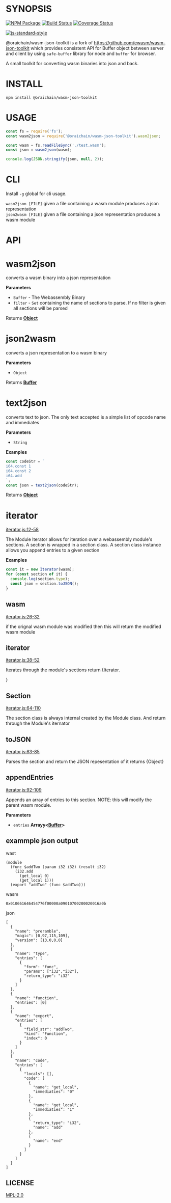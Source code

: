 # SYNOPSIS

[![NPM Package](https://img.shields.io/npm/v/wasm-json-toolkit.svg?style=flat-square)](https://www.npmjs.org/package/wasm-json-toolkit)
[![Build Status](https://img.shields.io/travis/ewasm/wasm-json-toolkit.svg?branch=master&style=flat-square)](https://travis-ci.org/ewasm/wasm-json-toolkit)
[![Coverage Status](https://img.shields.io/coveralls/ewasm/wasm-json-toolkit.svg?style=flat-square)](https://coveralls.io/r/ewasm/wasm-json-toolkit)

[![js-standard-style](https://cdn.rawgit.com/feross/standard/master/badge.svg)](https://github.com/feross/standard)

@oraichain/wasm-json-toolkit is a fork of https://github.com/ewasm/wasm-json-toolkit which provides consistent API for Buffer object between server and client by using `safe-buffer` library for node and `buffer` for browser.

A small toolkit for converting wasm binaries into json and back.

# INSTALL

`npm install @oraichain/wasm-json-toolkit`

# USAGE

```javascript
const fs = require('fs');
const wasm2json = require('@oraichain/wasm-json-toolkit').wasm2json;

const wasm = fs.readFileSync('./test.wasm');
const json = wasm2json(wasm);

console.log(JSON.stringify(json, null, 2));
```

# CLI

Install `-g` global for cli usage.

`wasm2json [FILE]` given a file containing a wasm module produces a json representation  
`json2wasm [FILE]` given a file containing a json representation produces a wasm module

# API

# wasm2json

converts a wasm binary into a json representation

**Parameters**

- `Buffer` - The Webassembly Binary
- `filter` - `Set` containing the name of sections to parse. If no filter is given all sections will be parsed

Returns **[Object](https://developer.mozilla.org/en-US/docs/Web/JavaScript/Reference/Global_Objects/Object)**

# json2wasm

converts a json representation to a wasm binary

**Parameters**

- `Object`

Returns **[Buffer](https://nodejs.org/api/buffer.html)**

# text2json

converts text to json. The only text accepted is a simple list of opcode name and immediates

**Parameters**

- `String`

**Examples**

```javascript
const codeStr = `
i64.const 1
i64.const 2
i64.add
`;
const json = text2json(codeStr);
```

Returns **[Object](https://developer.mozilla.org/en-US/docs/Web/JavaScript/Reference/Global_Objects/Object)**

# iterator

[iterator.js:12-58](https://github.com/ewasm/wasm-json-toolkit/blob/e9fdd9498451b39b84c1167e78dc4aad03b055bd/iterator.js#L12-L58 'Source code on GitHub')

The Module Iterator allows for iteration over a webassembly module's sections.
A section is wrapped in a section class. A section class instance allows you
append entries to a given section

**Examples**

```javascript
const it = new Iterator(wasm);
for (const section of it) {
  console.log(section.type);
  const json = section.toJSON();
}
```

## wasm

[iterator.js:26-32](https://github.com/ewasm/wasm-json-toolkit/blob/e9fdd9498451b39b84c1167e78dc4aad03b055bd/iterator.js#L26-L32 'Source code on GitHub')

if the orignal wasm module was modified then this will return the modified
wasm module

## iterator

[iterator.js:38-52](https://github.com/ewasm/wasm-json-toolkit/blob/e9fdd9498451b39b84c1167e78dc4aad03b055bd/iterator.js#L38-L52 'Source code on GitHub')

Iterates through the module's sections
return {Iterator.<Section>}

# Section

[iterator.js:64-110](https://github.com/ewasm/wasm-json-toolkit/blob/e9fdd9498451b39b84c1167e78dc4aad03b055bd/iterator.js#L64-L110 'Source code on GitHub')

The section class is always internal created by the Module class. And return
through the Module's iternator

## toJSON

[iterator.js:83-85](https://github.com/ewasm/wasm-json-toolkit/blob/e9fdd9498451b39b84c1167e78dc4aad03b055bd/iterator.js#L83-L85 'Source code on GitHub')

Parses the section and return the JSON repesentation of it
returns {Object}

## appendEntries

[iterator.js:92-109](https://github.com/ewasm/wasm-json-toolkit/blob/e9fdd9498451b39b84c1167e78dc4aad03b055bd/iterator.js#L92-L109 'Source code on GitHub')

Appends an array of entries to this section. NOTE: this will modify the
parent wasm module.

**Parameters**

- `entries` **Arrayy&lt;[Buffer](https://nodejs.org/api/buffer.html)>**

## exammple json output

wast

```
(module
  (func $addTwo (param i32 i32) (result i32)
    (i32.add
      (get_local 0)
      (get_local 1)))
  (export "addTwo" (func $addTwo)))
```

wasm

```
0x010661646454776f00000a09010700200020016a0b
```

json

```
[
  {
    "name": "preramble",
    "magic": [0,97,115,109],
    "version": [13,0,0,0]
  },
  {
    "name": "type",
    "entries": [
      {
        "form": "func",
        "params": ["i32","i32"],
        "return_type": "i32"
      }
    ]
  },
  {
    "name": "function",
    "entries": [0]
  },
  {
    "name": "export",
    "entries": [
      {
        "field_str": "addTwo",
        "kind": "Function",
        "index": 0
      }
    ]
  },
  {
    "name": "code",
    "entries": [
      {
        "locals": [],
        "code": [
          {
            "name": "get_local",
            "immediaties": "0"
          },
          {
            "name": "get_local",
            "immediaties": "1"
          },
          {
            "return_type": "i32",
            "name": "add"
          },
          {
            "name": "end"
          }
        ]
      }
    ]
  }
]
```

# LICENSE

[MPL-2.0][license]

[license]: https://tldrlegal.com/license/mozilla-public-license-2.0-(mpl-2)
